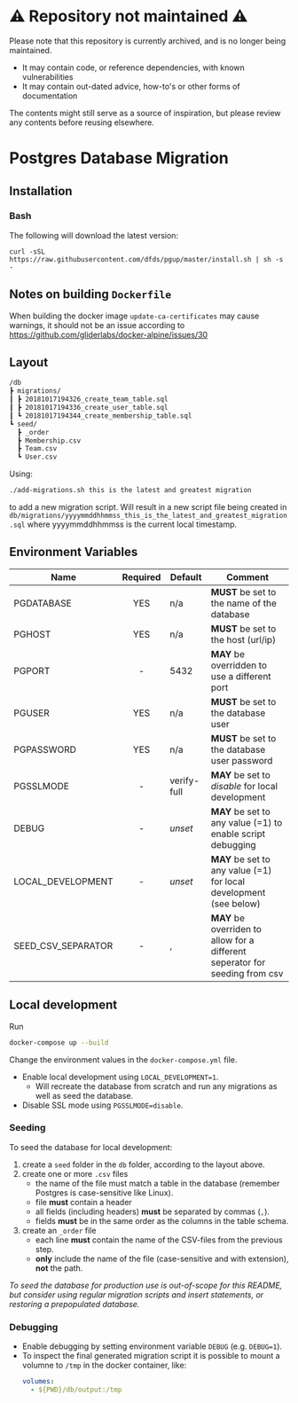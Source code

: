 # :warning: Repository not maintained :warning:

Please note that this repository is currently archived, and is no longer being maintained.

- It may contain code, or reference dependencies, with known vulnerabilities
- It may contain out-dated advice, how-to's or other forms of documentation

The contents might still serve as a source of inspiration, but please review any contents before reusing elsewhere.

# Postgres Database Migration

## Installation

### Bash

The following will download the latest version:

```
curl -sSL https://raw.githubusercontent.com/dfds/pgup/master/install.sh | sh -s -
```

## Notes on building `Dockerfile`

When building the docker image `update-ca-certificates` may cause warnings, it should not be an issue according to https://github.com/gliderlabs/docker-alpine/issues/30

## Layout

```bash
/db
┣ migrations/
┃ ┣ 20181017194326_create_team_table.sql
┃ ┣ 20181017194336_create_user_table.sql
┃ ┗ 20181017194344_create_membership_table.sql
┗ seed/
  ┣ _order
  ┣ Membership.csv
  ┣ Team.csv
  ┗ User.csv
```

Using:

```bash
./add-migrations.sh this is the latest and greatest migration
```

to add a new migration script. Will result in a new script file being created in `db/migrations/yyyymmddhhmmss_this_is_the_latest_and_greatest_migration.sql` where yyyymmddhhmmss is the current local timestamp.

## Environment Variables

| Name               | Required | Default     | Comment                                                                      |
| ------------------ | :------: | ----------- | ---------------------------------------------------------------------------- |
| PGDATABASE         |   YES    | n/a         | **MUST** be set to the name of the database                                  |
| PGHOST             |   YES    | n/a         | **MUST** be set to the host (url/ip)                                         |
| PGPORT             |    -     | 5432        | **MAY** be overridden to use a different port                                |
| PGUSER             |   YES    | n/a         | **MUST** be set to the database user                                         |
| PGPASSWORD         |   YES    | n/a         | **MUST** be set to the database user password                                |
| PGSSLMODE          |    -     | verify-full | **MAY** be set to _disable_ for local development                            |
| DEBUG              |    -     | _unset_     | **MAY** be set to any value (=1) to enable script debugging                  |
| LOCAL_DEVELOPMENT  |    -     | _unset_     | **MAY** be set to any value (=1) for local development (see below)           |
| SEED_CSV_SEPARATOR |    -     | ,           | **MAY** be overriden to allow for a different seperator for seeding from csv |

## Local development

Run

```bash
docker-compose up --build
```

Change the environment values in the `docker-compose.yml` file.

- Enable local development using `LOCAL_DEVELOPMENT=1`.
  - Will recreate the database from scratch and run any migrations as well as seed the database.
- Disable SSL mode using `PGSSLMODE=disable`.

### Seeding

To seed the database for local development:

1. create a `seed` folder in the `db` folder, according to the layout above.
1. create one or more `.csv` files
   - the name of the file must match a table in the database (remember Postgres is case-sensitive like Linux).
   - file **must** contain a header
   - all fields (including headers) **must** be separated by commas (`,`).
   - fields **must** be in the same order as the columns in the table schema.
1. create an `_order` file
   - each line **must** contain the name of the CSV-files from the previous step.
   - **only** include the name of the file (case-sensitive and with extension), **not** the path.

_To seed the database for production use is out-of-scope for this README, but consider using regular migration scripts and insert statements, or restoring a prepopulated database._

### Debugging

- Enable debugging by setting environment variable `DEBUG` (e.g. `DEBUG=1`).
- To inspect the final generated migration script it is possible to mount a volumne to `/tmp` in the docker container, like:
  ```yaml
  volumes:
    - ${PWD}/db/output:/tmp
  ```
